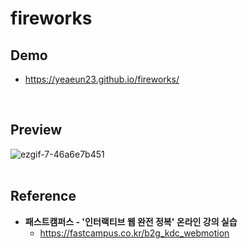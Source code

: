 # fireworks

## Demo
* https://yeaeun23.github.io/fireworks/
<br/>

## Preview
![ezgif-7-46a6e7b451](https://github.com/user-attachments/assets/93933efa-3bd2-4e22-9fb3-efe87cf46590)
<br/><br/>

## Reference
* <b>패스트캠퍼스 - '인터랙티브 웹 완전 정복' 온라인 강의 실습</b>
    * https://fastcampus.co.kr/b2g_kdc_webmotion
<br/><br/>
